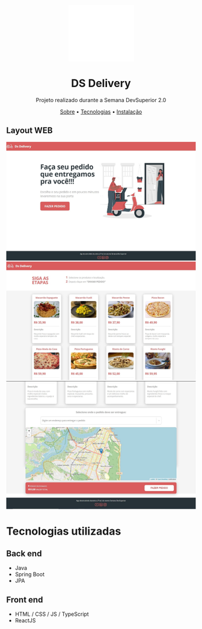 <p align="center">
  <a href="https://felipequeiroz-sds2.netlify.app/">
    <img src="https://github.com/FelipeQq/assets/blob/main/logo.svg" height="150" width="175" alt="Logo da DS Delivery" />
  </a>
</p>

<h1 align="center">DS Delivery</h1>
<p align="center">Projeto realizado durante a Semana DevSuperior 2.0</p>

<p align="center">
 <a href="#-sobre">Sobre</a> •
 <a href="#-tecnologias">Tecnologias</a> • 
 <a href="#-instalação">Instalação</a>
</p>

## Layout WEB
![Web 1](https://github.com/FelipeQq/assets/blob/main/Tela1.jpg)
![Web 2](https://github.com/FelipeQq/assets/blob/main/Tela2.jpg)
![Web 3](https://github.com/FelipeQq/assets/blob/main/Tela3.jpg)

# Tecnologias utilizadas

## Back end
- Java
- Spring Boot
- JPA

## Front end
- HTML / CSS / JS / TypeScript
- ReactJS
